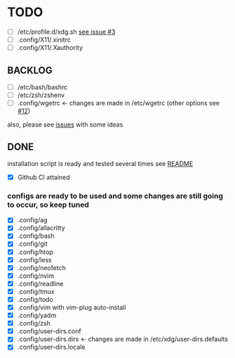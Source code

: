 # TODO
- [ ] /etc/profile.d/xdg.sh [see issue #3](https://github.com/orleanski/dotfiles/issues/3#issue-806949413)
- [ ] .config/X11/.xinitrc
- [ ] .config/X11/.Xauthority

## BACKLOG
- [ ] /etc/bash/bashrc
- [ ] /etc/zsh/zshenv
- [ ] .config/wgetrc <- changes are made in /etc/wgetrc (other options see [#12](https://github.com/orleanski/dotfiles/issues/12))

also, please see [issues](https://github.com/orleanski/dotfiles/issues) with some ideas

## DONE

installation script is ready and tested several times see [README](README.md)

- [x] Github CI attained

### configs are ready to be used and some changes are still going to occur, so keep tuned

- [x] .config/ag
- [x] .config/allacritty
- [x] .config/bash
- [x] .config/git
- [x] .config/htop
- [x] .config/less
- [x] .config/neofetch
- [x] .config/nvim
- [x] .config/readline
- [x] .config/tmux
- [x] .config/todo
- [x] .config/vim with vim-plug auto-install
- [x] .config/yadm
- [x] .config/zsh
- [x] .config/user-dirs.conf
- [x] .config/user-dirs.dirs <- changes are made in /etc/xdg/user-dirs.defaults
- [x] .config/user-dirs.locale
